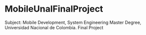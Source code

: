 # MobileUnalFinalProject
Subject: Mobile Development, System Engineering Master Degree, Universidad Nacional de Colombia. Final Project
